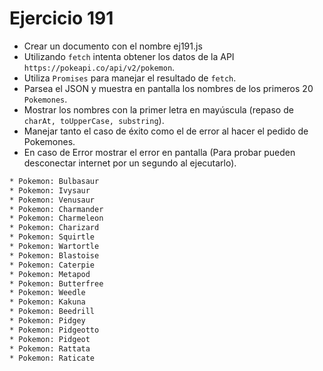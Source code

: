 # Ejercicio 191

- Crear un documento con el nombre ej191.js
- Utilizando `fetch` intenta obtener los datos de la API `https://pokeapi.co/api/v2/pokemon`.
- Utiliza `Promises` para manejar el resultado de `fetch`.
- Parsea el JSON y muestra en pantalla los nombres de los primeros 20 `Pokemones`.
- Mostrar los nombres con la primer letra en mayúscula (repaso de `charAt, toUpperCase, substring`).
- Manejar tanto el caso de éxito como el de error al hacer el pedido de Pokemones.
- En caso de Error mostrar el error en pantalla (Para probar pueden desconectar internet por un segundo al ejecutarlo).

```bash
* Pokemon: Bulbasaur
* Pokemon: Ivysaur
* Pokemon: Venusaur
* Pokemon: Charmander
* Pokemon: Charmeleon
* Pokemon: Charizard
* Pokemon: Squirtle
* Pokemon: Wartortle
* Pokemon: Blastoise
* Pokemon: Caterpie
* Pokemon: Metapod
* Pokemon: Butterfree
* Pokemon: Weedle
* Pokemon: Kakuna
* Pokemon: Beedrill
* Pokemon: Pidgey
* Pokemon: Pidgeotto
* Pokemon: Pidgeot
* Pokemon: Rattata
* Pokemon: Raticate
```
